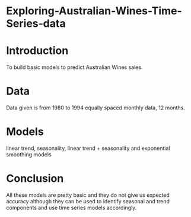 # Exploring-Australian-Wines-Time-Series-data

# Introduction

To build basic models to predict Australian Wines sales. 

# Data

Data given is from 1980 to 1994 equally spaced monthly data, 12 months. 

# Models

 linear trend, seasonality, linear trend + seasonality and exponential smoothing models
 
 # Conclusion
 
 All these models are pretty basic and they do not give us expected accuracy although they can be used to identify seasonal and trend components and use time series models accordingly.
